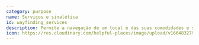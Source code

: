 ```yaml
---
category: purpose
name: Serviços e sinalética
id: wayfinding_services
description: Permite a navegação de um local e das suas comodidades e serviços.
icon: https://res.cloudinary.com/helpful-places/image/upload/v1664832794/dtpr-icons/purpose/inform_bxnt6n.svg
---
```

